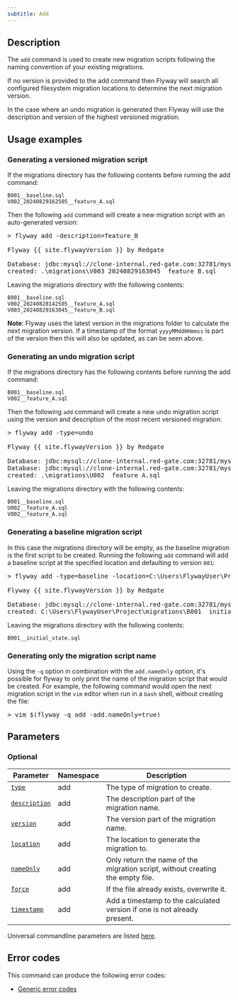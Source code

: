 ```yaml
---
subtitle: Add
---
```


## Description

The `add` command is used to create new migration scripts following the naming convention of your existing migrations.

If no version is provided to the add command then Flyway will search all configured filesystem migration locations to determine the next migration version.

In the case where an undo migration is generated then Flyway will use the description and version of the highest versioned migration.

## Usage examples

### Generating a versioned migration script

If the migrations directory has the following contents before running the add command:
```
B001__baseline.sql
V002_20240829162505__feature_A.sql
```
Then the following `add` command will create a new migration script with an auto-generated version:
<pre class="console">&gt; flyway add -description=feature_B

Flyway {{ site.flywayVersion }} by Redgate

Database: jdbc:mysql://clone-internal.red-gate.com:32781/mysql (MySQL 8.0)
created: .\migrations\V003_20240829163045__feature_B.sql
</pre>

Leaving the migrations directory with the following contents:
```
B001__baseline.sql
V002_20240828142505__feature_A.sql
V003_20240829163045__feature_B.sql
```

**Note**: Flyway uses the latest version in the migrations folder to calculate the next migration version.
If a timestamp of the format `yyyyMMddHHmmss` is part of the version then this will also be updated, as can be seen above.

### Generating an undo migration script

If the migrations directory has the following contents before running the add command:
```
B001__baseline.sql
V002__feature_A.sql
```
Then the following `add` command will create a new undo migration script using the version and description of the most recent versioned migration:
<pre class="console">&gt; flyway add -type=undo

Flyway {{ site.flywayVersion }} by Redgate

Database: jdbc:mysql://clone-internal.red-gate.com:32781/mysql (MySQL 8.0)
Database: jdbc:mysql://clone-internal.red-gate.com:32781/mysql (MySQL 8.0)
created: .\migrations\U002__feature_A.sql
</pre>

Leaving the migrations directory with the following contents:
```
B001__baseline.sql
U002__feature_A.sql
V002__feature_A.sql
```

### Generating a baseline migration script

In this case the migrations directory will be empty, as the baseline migration is the first script to be created.
Running the following `add` command will add a baseline script at the specified location and defaulting to version `001`:
<pre class="console">&gt; flyway add -type=baseline -location=C:\Users\FlywayUser\Project\migrations\ -description=initial_state

Flyway {{ site.flywayVersion }} by Redgate

Database: jdbc:mysql://clone-internal.red-gate.com:32781/mysql (MySQL 8.0)
created: C:\Users\FlywayUser\Project\migrations\B001__initial_state.sql
</pre>

Leaving the migrations directory with the following contents:
```
B001__initial_state.sql
```

### Generating only the migration script name

Using the `-q` option in combination with the `add.nameOnly` option, it's possible for flyway to only print the name of the migration script that would be created.
For example, the following command would open the next migration script in the `vim` editor when run in a `bash` shell, without creating the file:
<pre class="console">&gt; vim $(flyway -q add -add.nameOnly=true)</pre>

## Parameters

### Optional

| Parameter                                                                                                        | Namespace | Description                                                                    |
|------------------------------------------------------------------------------------------------------------------|-----------|--------------------------------------------------------------------------------|
| [`type`](<Configuration/Flyway Namespace/Flyway Add Namespace/Flyway Add Type Setting>)               | add       | The type of migration to create.                                               |
| [`description`](<Configuration/Flyway Namespace/Flyway Add Namespace/Flyway Add Description Setting>) | add       | The description part of the migration name.                                    |
| [`version`](<Configuration/Flyway Namespace/Flyway Add Namespace/Flyway Add Version Setting>)         | add       | The version part of the migration name.                                        |
| [`location`](<Configuration/Flyway Namespace/Flyway Add Namespace/Flyway Add Location Setting>)       | add       | The location to generate the migration to.                                     |
| [`nameOnly`](<Configuration/Flyway Namespace/Flyway Add Namespace/Flyway Add name Only Setting>)      | add       | Only return the name of the migration script, without creating the empty file. |
| [`force`](<Configuration/Flyway Namespace/Flyway Add Namespace/Flyway Add Force Setting>)             | add       | If the file already exists, overwrite it.                                      |
| [`timestamp`](<Configuration/Flyway Namespace/Flyway Add Namespace/Flyway Add Timestamp Setting>)     | add       | Add a timestamp to the calculated version if one is not already present.       |

Universal commandline parameters are listed [here](<Command-line Parameters>).

## Error codes

This command can produce the following error codes:
- [Generic error codes](<Exit codes and error codes/General error codes>)
